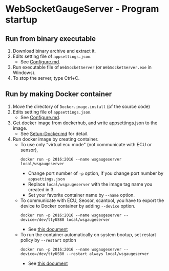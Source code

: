 # WebSocketGaugeServer - Program startup

## Run from binary executable
1. Download binary archive and extract it.
2. Edits setting file of `appsettings.json`.
    * See [Configure.md](Configure.md).
3. Run executable file of `WebSocketServer` (or `WebSocketServer.exe` in Windows).
4. To stop the server, type Ctrl+C.

## Run by making Docker container
1. Move the directory of `Docker.image.install` (of the source code)
2. Edits setting file of `appsettings.json`.
    * See [Configure.md](Configure.md). 
3. Get docker image from dockerhub, and write appsettings.json to the image.
    * See [Setup-Docker.md](Setup-Docker.md) for detail.
4. Run docker image by creating container.
    * To use only "virtual ecu mode" (not communicate with ECU or sensor),
        ```
        docker run -p 2016:2016 --name wsgaugeserver local/wsgaugeserver
        ```
        * Change port number of `-p` option, if you change port number by `appsettings.json`
        * Replace `local/wsgaugeserver` with the image tag name you created in 3.
        * Set your favorite container name by `--name` option.
    * To communicate with ECU, Seosor, scantool, you have to export the device to Docker container by adding `--device` option.
        ```
        docker run -p 2016:2016 --name wsgaugeserver --device=/dev/ttyUSB0 local/wsgaugeserver
        ```
        * See [this document](https://docs.docker.com/engine/reference/commandline/run/#add-host-device-to-container---device)
    * To run the container automatically on system bootup, set  restart policy by `--restart` option
        ```
        docker run -p 2016:2016 --name wsgaugeserver --device=/dev/ttyUSB0 --restart always local/wsgaugeserver
        ```
        * See [this document](https://docs.docker.com/config/containers/start-containers-automatically/)
